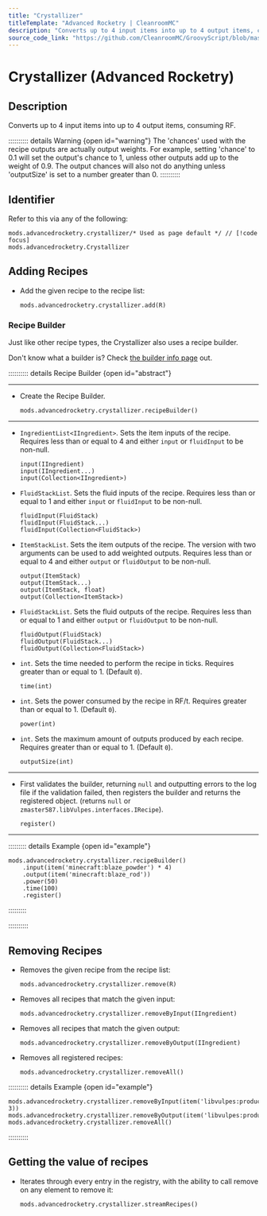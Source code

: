 ```yaml
---
title: "Crystallizer"
titleTemplate: "Advanced Rocketry | CleanroomMC"
description: "Converts up to 4 input items into up to 4 output items, consuming RF."
source_code_link: "https://github.com/CleanroomMC/GroovyScript/blob/master/src/main/java/com/cleanroommc/groovyscript/compat/mods/advancedrocketry/Crystallizer.java"
---
```


# Crystallizer (Advanced Rocketry)

## Description

Converts up to 4 input items into up to 4 output items, consuming RF.

:::::::::: details Warning {open id="warning"}
The 'chances' used with the recipe outputs are actually output weights. For example, setting 'chance' to 0.1 will set the output's chance to 1, unless other outputs add up to the weight of 0.9. The output chances will also not do anything unless 'outputSize' is set to a number greater than 0.
::::::::::

## Identifier

Refer to this via any of the following:

```groovy:no-line-numbers {1}
mods.advancedrocketry.crystallizer/* Used as page default */ // [!code focus]
mods.advancedrocketry.Crystallizer
```


## Adding Recipes

- Add the given recipe to the recipe list:

    ```groovy:no-line-numbers
    mods.advancedrocketry.crystallizer.add(R)
    ```


### Recipe Builder

Just like other recipe types, the Crystallizer also uses a recipe builder.

Don't know what a builder is? Check [the builder info page](../../getting_started/builder.md) out.

:::::::::: details Recipe Builder {open id="abstract"}

---

- Create the Recipe Builder.

    ```groovy:no-line-numbers
    mods.advancedrocketry.crystallizer.recipeBuilder()
    ```

---

- `IngredientList<IIngredient>`. Sets the item inputs of the recipe. Requires less than or equal to 4 and either `input` or `fluidInput` to be non-null.

    ```groovy:no-line-numbers
    input(IIngredient)
    input(IIngredient...)
    input(Collection<IIngredient>)
    ```

- `FluidStackList`. Sets the fluid inputs of the recipe. Requires less than or equal to 1 and either `input` or `fluidInput` to be non-null.

    ```groovy:no-line-numbers
    fluidInput(FluidStack)
    fluidInput(FluidStack...)
    fluidInput(Collection<FluidStack>)
    ```

- `ItemStackList`. Sets the item outputs of the recipe. The version with two arguments can be used to add weighted outputs. Requires less than or equal to 4 and either `output` or `fluidOutput` to be non-null.

    ```groovy:no-line-numbers
    output(ItemStack)
    output(ItemStack...)
    output(ItemStack, float)
    output(Collection<ItemStack>)
    ```

- `FluidStackList`. Sets the fluid outputs of the recipe. Requires less than or equal to 1 and either `output` or `fluidOutput` to be non-null.

    ```groovy:no-line-numbers
    fluidOutput(FluidStack)
    fluidOutput(FluidStack...)
    fluidOutput(Collection<FluidStack>)
    ```

- `int`. Sets the time needed to perform the recipe in ticks. Requires greater than or equal to 1. (Default `0`).

    ```groovy:no-line-numbers
    time(int)
    ```

- `int`. Sets the power consumed by the recipe in RF/t. Requires greater than or equal to 1. (Default `0`).

    ```groovy:no-line-numbers
    power(int)
    ```

- `int`. Sets the maximum amount of outputs produced by each recipe. Requires greater than or equal to 1. (Default `0`).

    ```groovy:no-line-numbers
    outputSize(int)
    ```

---

- First validates the builder, returning `null` and outputting errors to the log file if the validation failed, then registers the builder and returns the registered object. (returns `null` or `zmaster587.libVulpes.interfaces.IRecipe`).

    ```groovy:no-line-numbers
    register()
    ```

---

::::::::: details Example {open id="example"}
```groovy:no-line-numbers
mods.advancedrocketry.crystallizer.recipeBuilder()
    .input(item('minecraft:blaze_powder') * 4)
    .output(item('minecraft:blaze_rod'))
    .power(50)
    .time(100)
    .register()
```

:::::::::

::::::::::

## Removing Recipes

- Removes the given recipe from the recipe list:

    ```groovy:no-line-numbers
    mods.advancedrocketry.crystallizer.remove(R)
    ```

- Removes all recipes that match the given input:

    ```groovy:no-line-numbers
    mods.advancedrocketry.crystallizer.removeByInput(IIngredient)
    ```

- Removes all recipes that match the given output:

    ```groovy:no-line-numbers
    mods.advancedrocketry.crystallizer.removeByOutput(IIngredient)
    ```

- Removes all registered recipes:

    ```groovy:no-line-numbers
    mods.advancedrocketry.crystallizer.removeAll()
    ```

:::::::::: details Example {open id="example"}
```groovy:no-line-numbers
mods.advancedrocketry.crystallizer.removeByInput(item('libvulpes:productingot', 3))
mods.advancedrocketry.crystallizer.removeByOutput(item('libvulpes:productgem'))
mods.advancedrocketry.crystallizer.removeAll()
```

::::::::::

## Getting the value of recipes

- Iterates through every entry in the registry, with the ability to call remove on any element to remove it:

    ```groovy:no-line-numbers
    mods.advancedrocketry.crystallizer.streamRecipes()
    ```
